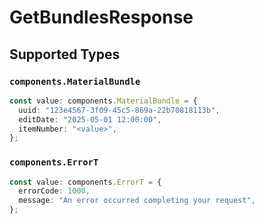 # GetBundlesResponse


## Supported Types

### `components.MaterialBundle`

```typescript
const value: components.MaterialBundle = {
  uuid: "123e4567-3f09-45c5-869a-22b70818113b",
  editDate: "2025-05-01 12:00:00",
  itemNumber: "<value>",
};
```

### `components.ErrorT`

```typescript
const value: components.ErrorT = {
  errorCode: 1000,
  message: "An error occurred completing your request",
};
```

